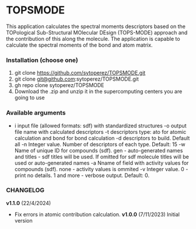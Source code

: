 # TOPSMODE

This application calculates the spectral moments descriptors based on the TOPological Sub-Structural MOlecular DEsign (TOPS-MODE) approach and the contribution of this along the molecule. The application is capable to calculate the spectral moments of the bond and atom matrix.
### Installation (choose one)
1. git clone https://github.com/sytoperez/TOPSMODE.git
2. git clone git@github.com:sytoperez/TOPSMODE.git
3. gh repo clone sytoperez/TOPSMODE
4. Download the .zip and unzip it in the supercomputing centers you are going to use
### Available arguments
- i input file (allowed formats: sdf) with standardized structures
-o output file name with calculated descriptors
-t descriptors type: ato for atomic calculation and bond for bond calculation
-d descriptors to build. Default all
-n Integer value. Number of descriptors of each type. Default: 15
-w Name of unique ID for compounds (sdf). gen - auto-generated names and titles - sdf titles will be used. If omitted for sdf molecule titles will be used or auto-generated names
-a Nname of field with activity values for compounds (sdf). none - activity values is ommited
-v Integer value. 0 - print no details. 1 and more - verbose output. Default: 0.

### CHANGELOG
**v1.1.0** (22/4/2024)
- Fix errors in atomic contribution calculation.
**v1.0.0** (7/11/2023)
Initial version
